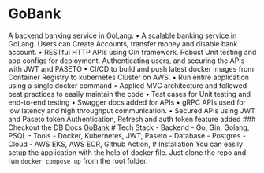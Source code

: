 # GoBank 

A backend banking service in GoLang. 
• A scalable banking service in GoLang. Users can Create Accounts, transfer money and disable bank account. • RESTful HTTP APIs using Gin framework. Robust Unit testing and app configs for deployment. Authenticating users, and securing the APIs with JWT and PASETO • CI/CD to build and push latest docker images from Container Registry to kubernetes Cluster on AWS. • Run entire application using a single docker command • Applied MVC architecture and followed best practices to easily maintain the code • Test cases for Unit testing and end-to-end testing • Swagger docs added for APIs • gRPC APIs used for low latency and high throughput communication. • Secured APIs using JWT and Paseto token Authentication, Refresh and auth token feature added ### Checkout the DB Docs [GoBank](https://dbdocs.io/sanjay22rajpoot/GoBank?view=relationships) # Tech Stack - Backend - Go, Gin, Golang, PSQL - Tools - Docker, Kubernetes, JWT, Paseto - Database - Postgres - Cloud - AWS EKS, AWS ECR, Github Action, # Installation You can easily setup the application with the help of docker file. Just clone the repo and run `docker compose up` from the root folder.
